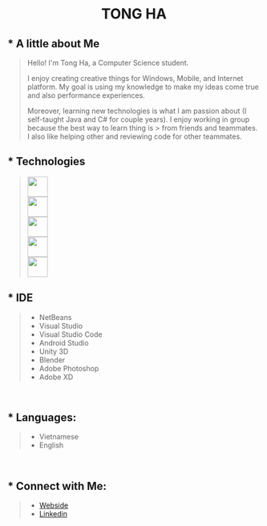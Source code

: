 # <p align="CENTER">TONG HA</p>

## * A little about Me
> Hello! I'm Tong Ha, a Computer Science student. 
> 
> I enjoy creating creative things for Windows, Mobile, and Internet platform. My goal is using my knowledge to make my ideas come true and also performance experiences.
> 
> Moreover, learning new technologies is what I am passion about (I self-taught Java and C# for couple years). I enjoy working in group because the best way to learn thing is > from friends and teammates. I also like helping other and reviewing code for other teammates.

## * Technologies

> <img width="40" src="https://img.icons8.com/color/48/000000/java-coffee-cup-logo--v1.png"/><br>
> <img width="40" src="https://img.icons8.com/color/48/000000/c-sharp-logo-2.png"/><br>
> <img width="40" src="https://img.icons8.com/color/48/000000/html-5--v1.png"/><br>
> <img width="40" src="https://img.icons8.com/color/48/000000/css3.png"/><br>
> <img width="40" src="https://img.icons8.com/color/48/000000/mysql-logo.png"/><br>

## * IDE
>  * NetBeans
>  * Visual Studio
>  * Visual Studio Code
>  * Android Studio
>  * Unity 3D
>  * Blender
>  * Adobe Photoshop
>  * Adobe XD
<br>

## * Languages: 
> * Vietnamese
> * English
<br>

## * Connect with Me: 
> * [Webside](https://tongha.tech)
> * [Linkedin](https://www.linkedin.com/in/tong-ha)

